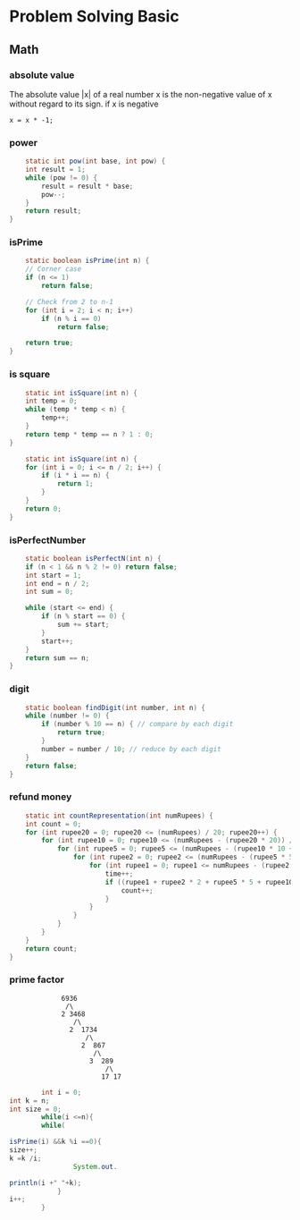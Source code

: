 # Problem Solving Basic

## Math

### absolute value

The absolute value |x| of a real number x is the non-negative value of x without regard to its sign.
if x is negative

```
x = x * -1;
```

### power

```java
    static int pow(int base, int pow) {
    int result = 1;
    while (pow != 0) {
        result = result * base;
        pow--;
    }
    return result;
}
```

### isPrime

```java
    static boolean isPrime(int n) {
    // Corner case
    if (n <= 1)
        return false;

    // Check from 2 to n-1
    for (int i = 2; i < n; i++)
        if (n % i == 0)
            return false;

    return true;
}
```

### is square

```java
    static int isSquare(int n) {
    int temp = 0;
    while (temp * temp < n) {
        temp++;
    }
    return temp * temp == n ? 1 : 0;
}
```

```java
    static int isSquare(int n) {
    for (int i = 0; i <= n / 2; i++) {
        if (i * i == n) {
            return 1;
        }
    }
    return 0;
}
```

### isPerfectNumber

```java
    static boolean isPerfectN(int n) {
    if (n < 1 && n % 2 != 0) return false;
    int start = 1;
    int end = n / 2;
    int sum = 0;

    while (start <= end) {
        if (n % start == 0) {
            sum += start;
        }
        start++;
    }
    return sum == n;
}
```

### digit

```java
    static boolean findDigit(int number, int n) {
    while (number != 0) {
        if (number % 10 == n) { // compare by each digit
            return true;
        }
        number = number / 10; // reduce by each digit
    }
    return false;
}
```

### refund money

```java
    static int countRepresentation(int numRupees) {
    int count = 0;
    for (int rupee20 = 0; rupee20 <= (numRupees) / 20; rupee20++) {
        for (int rupee10 = 0; rupee10 <= (numRupees - (rupee20 * 20)) / 10; rupee10++) {
            for (int rupee5 = 0; rupee5 <= (numRupees - (rupee10 * 10 + rupee20 * 20)) / 5; rupee5++) {
                for (int rupee2 = 0; rupee2 <= (numRupees - (rupee5 * 5 + rupee10 * 10 + rupee20 * 20)) / 2; rupee2++) {
                    for (int rupee1 = 0; rupee1 <= numRupees - (rupee2 * 2 + rupee5 * 5 + rupee10 * 10 + rupee20 * 20); rupee1++) {
                        time++;
                        if ((rupee1 + rupee2 * 2 + rupee5 * 5 + rupee10 * 10 + rupee20 * 20) == numRupees) {
                            count++;
                        }
                    }
                }
            }
        }
    }
    return count;
}
```

### prime factor

                 6936
                  /\
                 2 3468
                    /\
                   2  1734
                       /\
                      2  867
                         /\
                        3  289
                            /\
                           17 17

```java
        int i = 0;
int k = n;
int size = 0;
        while(i <=n){
        while(

isPrime(i) &&k %i ==0){
size++;
k =k /i;
                System.out.

println(i +" "+k);
            }
i++;
        }
```